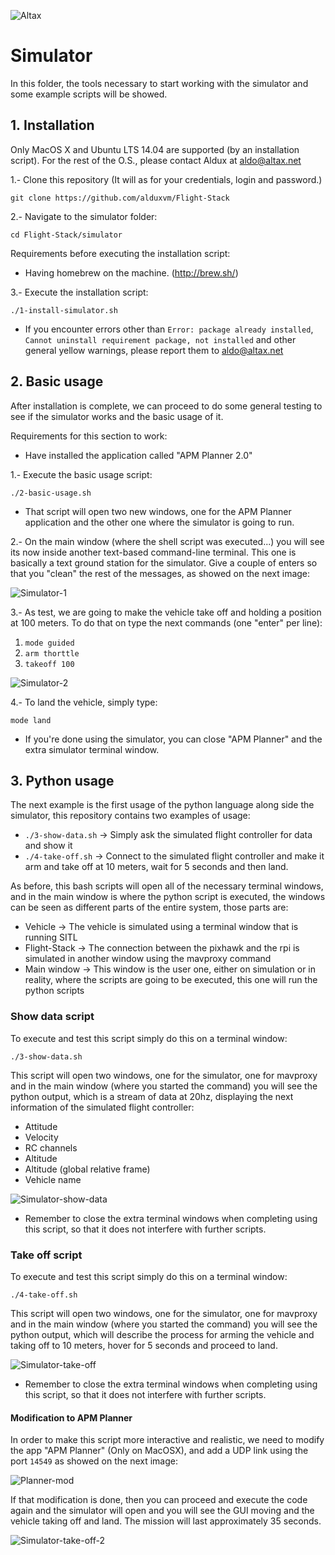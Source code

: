 ![Altax](https://altax.net/images/altax.png "Altax")

# Simulator

In this folder, the tools necessary to start working with the simulator and some example scripts will be showed.

## 1. Installation

Only MacOS X and Ubuntu LTS 14.04 are supported (by an installation script). For the rest of the O.S., please contact Aldux at aldo@altax.net

1.- Clone this repository (It will as for your credentials, login and password.)
```
git clone https://github.com/alduxvm/Flight-Stack
```

2.- Navigate to the simulator folder:
```
cd Flight-Stack/simulator
```

Requirements before executing the installation script:

* Having homebrew on the machine. (http://brew.sh/)

3.- Execute the installation script: 
```
./1-install-simulator.sh
```

* If you encounter errors other than `Error: package already installed`, `Cannot uninstall requirement package, not installed` and other general yellow warnings, please report them to aldo@altax.net


## 2. Basic usage

After installation is complete, we can proceed to do some general testing to see if the simulator works and the basic usage of it.

Requirements for this section to work:

* Have installed the application called "APM Planner 2.0"

1.- Execute the basic usage script:
```
./2-basic-usage.sh
```

* That script will open two new windows, one for the APM Planner application and the other one where the simulator is going to run.

2.- On the main window (where the shell script was executed...) you will see its now inside another text-based command-line terminal. This one is basically a text ground station for the simulator. Give a couple of enters so that you "clean" the rest of the messages, as showed on the next image:

![Simulator-1](https://altax.net/images/fs/sim/1.jpg "Simulator-1")

3.- As test, we are going to make the vehicle take off and holding a position at 100 meters. To do that on type the next commands (one "enter" per line):

1. `mode guided`
2. `arm thorttle`
3. `takeoff 100`

![Simulator-2](https://altax.net/images/fs/sim/2.jpg "Simulator-2")

4.- To land the vehicle, simply type:
```
mode land
```

* If you're done using the simulator, you can close "APM Planner" and the extra simulator terminal window.

## 3. Python usage

The next example is the first usage of the python language along side the simulator, this repository contains two examples of usage:

* `./3-show-data.sh` -> Simply ask the simulated flight controller for data and show it
* `./4-take-off.sh` -> Connect to the simulated flight controller and make it arm and take off at 10 meters, wait for 5 seconds and then land.

As before, this bash scripts will open all of the necessary terminal windows, and in the main window is where the python script is executed, the windows can be seen as different parts of the entire system, those parts are:

* Vehicle -> The vehicle is simulated using a terminal window that is running SITL
* Flight-Stack -> The connection between the pixhawk and the rpi is simulated in another window using the mavproxy command
* Main window -> This window is the user one, either on simulation or in reality, where the scripts are going to be executed, this one will run the python scripts

### Show data script

To execute and test this script simply do this on a terminal window:

```
./3-show-data.sh
```

This script will open two windows, one for the simulator, one for mavproxy and in the main window (where you started the command) you will see the python output, which is a stream of data at 20hz, displaying the next information of the simulated flight controller:
* Attitude
* Velocity
* RC channels
* Altitude
* Altitude (global relative frame)
* Vehicle name

![Simulator-show-data](https://altax.net/images/fs/sim/sim-show.png "Simulator-show-data")

* Remember to close the extra terminal windows when completing using this script, so that it does not interfere with further scripts.

### Take off script

To execute and test this script simply do this on a terminal window:

```
./4-take-off.sh
```

This script will open two windows, one for the simulator, one for mavproxy and in the main window (where you started the command) you will see the python output, which will describe the process for arming the vehicle and taking off to 10 meters, hover for 5 seconds and proceed to land.

![Simulator-take-off](https://altax.net/images/fs/sim/sim-takeoff.png "Simulator-take-off")

* Remember to close the extra terminal windows when completing using this script, so that it does not interfere with further scripts.

#### Modification to APM Planner 

In order to make this script more interactive and realistic, we need to modify the app "APM Planner" (Only on MacOSX), and add a UDP link using the port `14549` as showed on the next image:

![Planner-mod](https://altax.net/images/fs/sim/planner-mod.png "Planner-mod")

If that modification is done, then you can proceed and execute the code again and the simulator will open and you will see the GUI moving and the vehicle taking off and land. The mission will last approximately 35 seconds.

![Simulator-take-off-2](https://altax.net/images/fs/sim/sim-takeoff2.png "Simulator-take-off-2")

